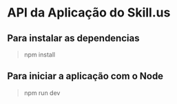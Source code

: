 # API da  Aplicação do Skill.us 

## Para instalar as dependencias
>npm install

## Para iniciar a aplicação com o Node
>npm run dev

